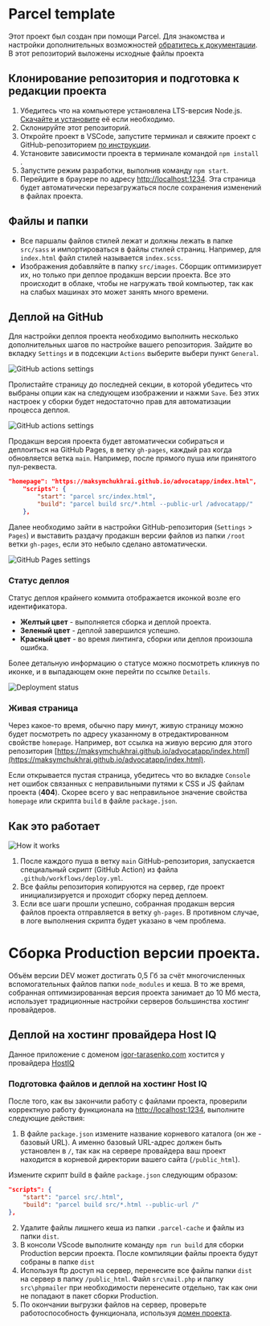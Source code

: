 # Parcel template

Этот проект был создан при помощи Parcel. Для знакомства и настройки
дополнительных возможностей [обратитесь к документации](https://parceljs.org/).
В этот репозиторий выложены исходные файлы проекта

## Клонирование репозитория и подготовка к редакции проекта

1. Убедитесь что на компьютере установлена LTS-версия Node.js.
   [Скачайте и установите](https://nodejs.org/en/) её если необходимо.
2. Склонируйте этот репозиторий.
3. Откройте проект в VSCode, запустите терминал и свяжите проект с GitHub-репозиторием
   [по инструкции](https://docs.github.com/en/get-started/getting-started-with-git/managing-remote-repositories#changing-a-remote-repositorys-url).
4. Установите зависимости проекта в терминале командой `npm install` .
5. Запустите режим разработки, выполнив команду `npm start`.
6. Перейдите в браузере по адресу [http://localhost:1234](http://localhost:1234).
   Эта страница будет автоматически перезагружаться после сохранения изменений в
   файлах проекта.

## Файлы и папки

- Все паршалы файлов стилей лежат и должны лежать в папке `src/sass` и импортироваться в
  файлы стилей страниц. Например, для `index.html` файл стилей называется
  `index.scss`.
- Изображения добавляйте в папку `src/images`. Сборщик оптимизирует их, но только
  при деплое продакшн версии проекта. Все это происходит в облаке, чтобы не
  нагружать твой компьютер, так как на слабых машинах это может занять много
  времени.

## Деплой на GitHub

Для настройки деплоя проекта необходимо выполнить несколько дополнительных шагов
по настройке вашего репозитория. Зайдите во вкладку `Settings` и в подсекции
`Actions` выберите выбери пункт `General`.

![GitHub actions settings](./assets/actions-config-step-1.png)

Пролистайте страницу до последней секции, в которой убедитесь что выбраны опции как
на следующем изображении и нажми `Save`. Без этих настроек у сборки будет
недостаточно прав для автоматизации процесса деплоя.

![GitHub actions settings](./assets/actions-config-step-2.png)

Продакшн версия проекта будет автоматически собираться и деплоиться на GitHub
Pages, в ветку `gh-pages`, каждый раз когда обновляется ветка `main`. Например,
после прямого пуша или принятого пул-реквеста. 

```json
"homepage": "https://maksymchukhrai.github.io/advocatapp/index.html",
	"scripts": {
		"start": "parcel src/index.html",
		"build": "parcel build src/*.html --public-url /advocatapp/"
	},
```

Далее необходимо зайти в настройки GitHub-репозитория (`Settings` > `Pages`) и
выставить раздачу продакшн версии файлов из папки `/root` ветки `gh-pages`, если
это небыло сделано автоматически.

![GitHub Pages settings](./assets/repo-settings.png)

### Статус деплоя

Статус деплоя крайнего коммита отображается иконкой возле его идентификатора.

- **Желтый цвет** - выполняется сборка и деплой проекта.
- **Зеленый цвет** - деплой завершился успешно.
- **Красный цвет** - во время линтинга, сборки или деплоя произошла ошибка.

Более детальную информацию о статусе можно посмотреть кликнув по иконке, и в
выпадающем окне перейти по ссылке `Details`.

![Deployment status](./assets/status.png)

### Живая страница

Через какое-то время, обычно пару минут, живую страницу можно будет посмотреть
по адресу указанному в отредактированном свойстве `homepage`. Например, вот
ссылка на живую версию для этого репозитория
[https://maksymchukhrai.github.io/advocatapp/index.html](https://maksymchukhrai.github.io/advocatapp/index.html).

Если открывается пустая страница, убедитесь что во вкладке `Console` нет ошибок
связанных с неправильными путями к CSS и JS файлам проекта (**404**). Скорее
всего у вас неправильное значение свойства `homepage` или скрипта `build` в
файле `package.json`.

## Как это работает

![How it works](./assets/how-it-works.png)

1. После каждого пуша в ветку `main` GitHub-репозитория, запускается специальный
   скрипт (GitHub Action) из файла `.github/workflows/deploy.yml`.
2. Все файлы репозитория копируются на сервер, где проект инициализируется и
   проходит сборку перед деплоем.
3. Если все шаги прошли успешно, собранная продакшн версия файлов проекта
   отправляется в ветку `gh-pages`. В противном случае, в логе выполнения
   скрипта будет указано в чем проблема.

# Сборка Production версии проекта.
Объём версии DEV может достигать 0,5 Гб за счёт многочисленных вспомогательных файлов папки `node_modules` и кеша. В то же время, собранная оптимизированная версия проекта занимает до 10 Мб места, использует традиционные настройки серверов большинства хостинг провайдеров.

## Деплой на хостинг провайдера Host IQ
Данное приложение с доменом [igor-tarasenko.com](https://igor-tarasenko.com/) хостится у провайдера [HostIQ](https://hostiq.ua/ukr/)

### Подготовка файлов и деплой на хостинг Host IQ
После того, как вы закончили работу с файлами проекта, проверили корректную работу функционала на [http://localhost:1234](http://localhost:1234), выполните следующие действия:

1. В файле `package.json` измените название корневого каталога (он же - базовый URL). А именно
базовый URL-адрес должен быть установлен в `/`, так как на сервере провайдера ваш проект находится в корневой директории вашего сайта (`/public_html`).

Измените скрипт build в файле `package.json` следующим образом:
```json
"scripts": {
    "start": "parcel src/.html",
    "build": "parcel build src/*.html --public-url /"
}, 
```
2. Удалите файлы лишнего кеша из папки `.parcel-cache` и файлы из папки `dist`.
3. В консоли VScode выполните команду `npm run build` для сборки Production версии проекта. После компиляции файлы проекта будут собраны в папке `dist`
4. Используя ftp доступ на сервер, перенесите все файлы папки `dist` на сервер в папку `/public_html`. Файл `src\mail.php` и папку `src\phpmailer` при необходимости перенесите отдельно, так как они не попадают в пакет сборки Production.
5. По окончании выгрузки файлов на сервер, проверьте работоспособность функционала, используя [домен проекта](https://igor-tarasenko.com/).
